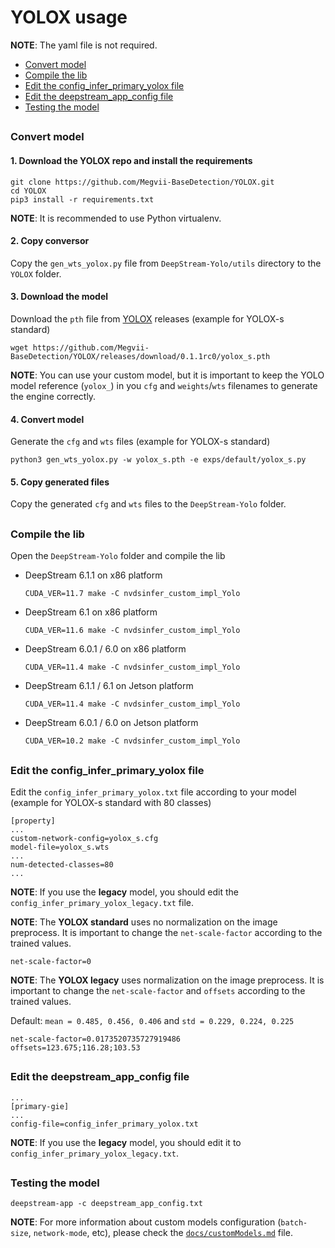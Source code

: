 # YOLOX usage

**NOTE**: The yaml file is not required.

* [Convert model](#convert-model)
* [Compile the lib](#compile-the-lib)
* [Edit the config_infer_primary_yolox file](#edit-the-config_infer_primary_yolox-file)
* [Edit the deepstream_app_config file](#edit-the-deepstream_app_config-file)
* [Testing the model](#testing-the-model)

##

### Convert model

#### 1. Download the YOLOX repo and install the requirements

```
git clone https://github.com/Megvii-BaseDetection/YOLOX.git
cd YOLOX
pip3 install -r requirements.txt
```

**NOTE**: It is recommended to use Python virtualenv.

#### 2. Copy conversor

Copy the `gen_wts_yolox.py` file from `DeepStream-Yolo/utils` directory to the `YOLOX` folder.

#### 3. Download the model

Download the `pth` file from [YOLOX](https://github.com/Megvii-BaseDetection/YOLOX/releases/) releases (example for YOLOX-s standard)

```
wget https://github.com/Megvii-BaseDetection/YOLOX/releases/download/0.1.1rc0/yolox_s.pth
```

**NOTE**: You can use your custom model, but it is important to keep the YOLO model reference (`yolox_`) in you `cfg` and `weights`/`wts` filenames to generate the engine correctly.

#### 4. Convert model

Generate the `cfg` and `wts` files (example for YOLOX-s standard)

```
python3 gen_wts_yolox.py -w yolox_s.pth -e exps/default/yolox_s.py
```

#### 5. Copy generated files

Copy the generated `cfg` and `wts` files to the `DeepStream-Yolo` folder.

##

### Compile the lib

Open the `DeepStream-Yolo` folder and compile the lib

* DeepStream 6.1.1 on x86 platform

  ```
  CUDA_VER=11.7 make -C nvdsinfer_custom_impl_Yolo
  ```

* DeepStream 6.1 on x86 platform

  ```
  CUDA_VER=11.6 make -C nvdsinfer_custom_impl_Yolo
  ```

* DeepStream 6.0.1 / 6.0 on x86 platform

  ```
  CUDA_VER=11.4 make -C nvdsinfer_custom_impl_Yolo
  ```

* DeepStream 6.1.1 / 6.1 on Jetson platform

  ```
  CUDA_VER=11.4 make -C nvdsinfer_custom_impl_Yolo
  ```

* DeepStream 6.0.1 / 6.0 on Jetson platform

  ```
  CUDA_VER=10.2 make -C nvdsinfer_custom_impl_Yolo
  ```

##

### Edit the config_infer_primary_yolox file

Edit the `config_infer_primary_yolox.txt` file according to your model (example for YOLOX-s standard with 80 classes)

```
[property]
...
custom-network-config=yolox_s.cfg
model-file=yolox_s.wts
...
num-detected-classes=80
...
```

**NOTE**: If you use the **legacy** model, you should edit the `config_infer_primary_yolox_legacy.txt` file.

**NOTE**: The **YOLOX standard** uses no normalization on the image preprocess. It is important to change the `net-scale-factor` according to the trained values.

```
net-scale-factor=0
```

**NOTE**: The **YOLOX legacy** uses normalization on the image preprocess. It is important to change the `net-scale-factor` and `offsets` according to the trained values.

Default: `mean = 0.485, 0.456, 0.406` and `std = 0.229, 0.224, 0.225`

```
net-scale-factor=0.0173520735727919486
offsets=123.675;116.28;103.53
```

##

### Edit the deepstream_app_config file

```
...
[primary-gie]
...
config-file=config_infer_primary_yolox.txt
```

**NOTE**: If you use the **legacy** model, you should edit it to `config_infer_primary_yolox_legacy.txt`.

##

### Testing the model

```
deepstream-app -c deepstream_app_config.txt
```

**NOTE**: For more information about custom models configuration (`batch-size`, `network-mode`, etc), please check the [`docs/customModels.md`](customModels.md) file.
